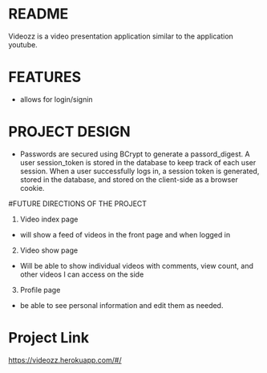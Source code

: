 # README

Videozz is a video presentation application similar to the application youtube. 

# FEATURES

- allows for login/signin


# PROJECT DESIGN

- Passwords are secured using BCrypt to generate a passord_digest. A user session_token is stored in the database to keep track of each user session. When a user successfully logs in, a session token is generated, stored in the database, and stored on the client-side as a browser cookie.

#FUTURE DIRECTIONS OF THE PROJECT
1. Video index page
- will show a feed of videos in the front page and when logged in
2. Video show page
- Will be able to show individual videos with comments, view count, and other videos I can access on the side
3. Profile page
- be able to see personal information and edit them as needed. 

# Project Link
https://videozz.herokuapp.com/#/
